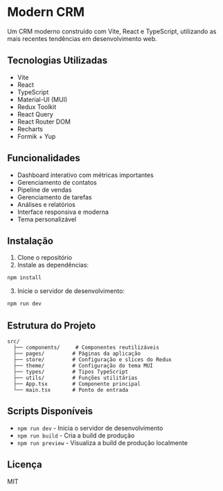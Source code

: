 # Modern CRM

Um CRM moderno construído com Vite, React e TypeScript, utilizando as mais recentes tendências em desenvolvimento web.

## Tecnologias Utilizadas

- Vite
- React
- TypeScript
- Material-UI (MUI)
- Redux Toolkit
- React Query
- React Router DOM
- Recharts
- Formik + Yup

## Funcionalidades

- Dashboard interativo com métricas importantes
- Gerenciamento de contatos
- Pipeline de vendas
- Gerenciamento de tarefas
- Análises e relatórios
- Interface responsiva e moderna
- Tema personalizável

## Instalação

1. Clone o repositório
2. Instale as dependências:
```bash
npm install
```

3. Inicie o servidor de desenvolvimento:
```bash
npm run dev
```

## Estrutura do Projeto

```
src/
  ├── components/     # Componentes reutilizáveis
  ├── pages/         # Páginas da aplicação
  ├── store/         # Configuração e slices do Redux
  ├── theme/         # Configuração do tema MUI
  ├── types/         # Tipos TypeScript
  ├── utils/         # Funções utilitárias
  ├── App.tsx        # Componente principal
  └── main.tsx       # Ponto de entrada
```

## Scripts Disponíveis

- `npm run dev` - Inicia o servidor de desenvolvimento
- `npm run build` - Cria a build de produção
- `npm run preview` - Visualiza a build de produção localmente

## Licença

MIT
